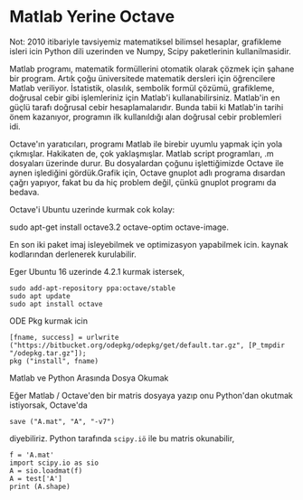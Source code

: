 # Matlab Yerine Octave

Not: 2010 itibariyle tavsiyemiz matematiksel bilimsel hesaplar,
grafikleme isleri icin Python dili uzerinden ve Numpy, Scipy
paketlerinin kullanilmasidir.

Matlab programı, matematik formüllerini otomatik olarak çözmek için
şahane bir program. Artık çoğu üniversitede matematik dersleri için
öğrencilere Matlab veriliyor. İstatistik, olasılık, sembolik formül
çözümü, grafikleme, doğrusal cebir gibi işlemleriniz için Matlab'i
kullanabilirsiniz. Matlab'in en güçlü tarafı doğrusal cebir
hesaplamalarıdır. Bunda tabii ki Matlab'in tarihi önem kazanıyor,
programın ilk kullanıldığı alan doğrusal cebir problemleri idi.

Octave'ın yaratıcıları, programı Matlab ile birebir uyumlu yapmak için
yola çıkmışlar. Hakikaten de, çok yaklaşmışlar. Matlab script
programları, .m dosyaları üzerinde durur. Bu dosyalardan çoğunu
işlettiğimizde Octave ile aynen işlediğini gördük.Grafik için, Octave
gnuplot adlı programa dısardan çağrı yapıyor, fakat bu da hiç problem
değil, çünkü gnuplot programı da bedava.  

Octave'i Ubuntu uzerinde kurmak cok kolay: 

sudo apt-get install octave3.2  octave-optim octave-image. 

En son iki paket imaj isleyebilmek ve optimizasyon yapabilmek
icin. kaynak kodlarından derlenerek kurulabilir. 

Eger Ubuntu 16 uzerinde 4.2.1 kurmak istersek,

```
sudo add-apt-repository ppa:octave/stable
sudo apt update
sudo apt install octave
```

ODE Pkg kurmak icin

```
[fname, success] = urlwrite ("https://bitbucket.org/odepkg/odepkg/get/default.tar.gz", [P_tmpdir "/odepkg.tar.gz"]);
pkg ("install", fname)
```

Matlab ve Python Arasında Dosya Okumak

Eğer Matlab / Octave'den bir matris dosyaya yazıp onu Python'dan
okutmak istiyorsak, Octave'da

```
save ("A.mat", "A", "-v7")
```

diyebiliriz. Python tarafında `scipy.iö` ile bu matris okunabilir,

```
f = 'A.mat'
import scipy.io as sio
A = sio.loadmat(f)
A = test['A']
print (A.shape)
```






